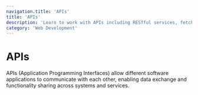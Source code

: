 ```yaml
---
navigation.title: 'APIs'
title: 'APIs'
description: 'Learn to work with APIs including RESTful services, fetch API, HTTP methods, authentication, and handling API responses in JavaScript.'
category: 'Web Development'
---
```


# APIs

APIs (Application Programming Interfaces) allow different software applications to communicate with each other, enabling data exchange and functionality sharing across systems and services.
